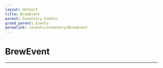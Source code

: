 ```yaml
---
layout: default
title: BrewEvent
parent: Inventory Events
grand_parent: Events
permalink: /events/inventory/BrewEvent
---
```


# BrewEvent

---
